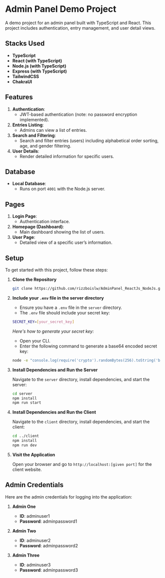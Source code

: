 # Admin Panel Demo Project

A demo project for an admin panel built with TypeScript and React. This project includes authentication, entry management, and user detail views.

## Stacks Used

- **TypeScript**
- **React (with TypeScript)**
- **Node.js (with TypeScript)**
- **Express (with TypeScript)**
- **TailwindCSS**
- **ChakraUI**

## Features

1. **Authentication**: 
   - JWT-based authentication (note: no password encryption implemented).
2. **Entries Listing**: 
   - Admins can view a list of entries.
3. **Search and Filtering**: 
   - Search and filter entries (users) including alphabetical order sorting, age, and gender filtering.
4. **User Details**: 
   - Render detailed information for specific users.

## Database

- **Local Database**: 
  - Runs on port `4001` with the Node.js server.

## Pages

1. **Login Page**: 
   - Authentication interface.
2. **Homepage (Dashboard)**: 
   - Main dashboard showing the list of users.
3. **User Page**: 
   - Detailed view of a specific user’s information.

## Setup

To get started with this project, follow these steps:

1. **Clone the Repository**

   ```bash
   git clone https://github.com/rizzboislw/AdminPanel_ReactJs_NodeJs.git
   ```

2. **Include your `.env` file in the server directory**

   - Ensure you have a `.env` file in the `server` directory.
   - The `.env` file should include your secret key:

   ```bash
   SECRET_KEY=[your_secret_key]
   ```

   *Here's how to generate your secret key:*
   - Open your CLI.
   - Enter the following command to generate a base64 encoded secret key:

   ```bash
   node -e "console.log(require('crypto').randomBytes(256).toString('base64'));"
   ```

3. **Install Dependencies and Run the Server**

   Navigate to the `server` directory, install dependencies, and start the server:

   ```bash
   cd server
   npm install
   npm run start
   ```

4. **Install Dependencies and Run the Client**

   Navigate to the `client` directory, install dependencies, and start the client:

   ```bash
   cd ../client
   npm install
   npm run dev
   ```

5. **Visit the Application**

   Open your browser and go to `http://localhost:[given port]` for the client website.

## Admin Credentials

Here are the admin credentials for logging into the application:

1. **Admin One**
   - **ID**: adminuser1 
   - **Password**: adminpassword1

2. **Admin Two**
   - **ID**: adminuser2
   - **Password**: adminpassword2

3. **Admin Three**
   - **ID**: adminuser3 
   - **Password**: adminpassword3
